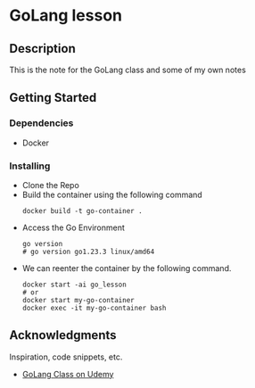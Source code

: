 # GoLang lesson

## Description
This is the note for the GoLang class and some of my own notes

## Getting Started

### Dependencies

* Docker

### Installing

* Clone the Repo
* Build the container using the following command
    ```
    docker build -t go-container .
    ```
* Access the Go Environment
    ```
    go version
    # go version go1.23.3 linux/amd64
    ```
* We can reenter the container by the following command. 
    ```
    docker start -ai go_lesson
    # or 
    docker start my-go-container
    docker exec -it my-go-container bash
    ```

## Acknowledgments

Inspiration, code snippets, etc.
* [GoLang Class on Udemy](https://www.udemy.com/course/learn-how-to-code/)